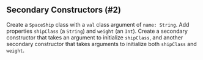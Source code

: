 ## Secondary Constructors (#2)

Create a `SpaceShip` class with a `val` class argument of `name: String`. Add
properties `shipClass` (a `String`) and `weight` (an `Int`). Create a
secondary constructor that takes an argument to initialize `shipClass`, and
another secondary constructor that takes arguments to initialize both
`shipClass` and `weight`.